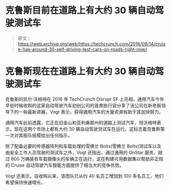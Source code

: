 # 克鲁斯目前在道路上有大约 30 辆自动驾驶测试车

> 原文：<https://web.archive.org/web/https://techcrunch.com/2016/09/14/cruise-has-around-30-self-driving-test-cars-on-roads-right-now/>

# 克鲁斯现在在道路上有大约 30 辆自动驾驶测试车

克鲁斯的凯尔·沃格特在 2016 年 TechCrunch Disrupt SF 上亮相，通用汽车今年早些时候收购的这家自动驾驶汽车初创公司的首席执行官分享了该公司在新老板领导下的一些最新进展。Vogt 表示，获得通用汽车的大量资源有助于其加快努力。

通用汽车此前透露，它正在旧金山和亚利桑那州的道路上测试汽车，但沃格特表示，现在这两个市场上都有大约 30 辆自动驾驶测试车在运行。这标志着克鲁斯第一次对其舰队规模给出任何指示。

除了配备必要的传感器阵列和车载处理的雪佛兰 Bolts(雪佛兰 Bolts)测试车以及由安全工作人员驾驶的测试车之外，Vogt 还指出，通过通用的 OnStar 服务，超过 800 万辆装有车载摄像头的车辆正在运行，这在构建可用数据集以帮助非正规的 Cruise 自动驾驶汽车智能方面提供了相当大的竞争优势。

Vogt 还表示，自收购以来，该团队已从约 40 名员工增加到 100 多名员工，他们希望保持快速增长。